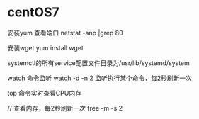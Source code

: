 # centOS7

安装yum
查看端口 netstat -anp |grep 80

安装wget
yum install wget

systemctl的所有service配置文件目录为/usr/lib/systemd/system

watch 命令监听
watch -d -n 2 监听执行某个命令，每2秒刷新一次

top 命令实时查看CPU内存

// 查看内存，每2秒刷新一次
free -m -s 2





